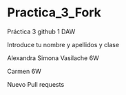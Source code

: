 # Practica_3_Fork
Práctica 3 github 1 DAW


Introduce tu nombre y apellidos y clase

Alexandra Simona Vasilache 6W

Carmen 6W



Nuevo Pull requests
